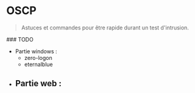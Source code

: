 # OSCP

> Astuces et commandes pour être rapide durant un test d'intrusion.



### TODO

- Partie windows : 
  - zero-logon
  - eternalblue
- Partie web :
  - 